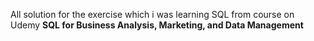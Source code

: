 All solution for the exercise  which i was learning SQL from course on Udemy **SQL for Business Analysis, Marketing, and Data Management**

